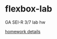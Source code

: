 # flexbox-lab
GA SEI-R 3/7 lab hw

[homework details](https://git.generalassemb.ly/SEI-CC/SEIR-3-7/blob/main/work/w02/d2/02-flexbox-grid-lab.md)
